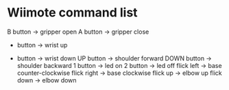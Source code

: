 Wiimote command list
====================
B button    -> gripper open
A button    -> gripper close
+ button    -> wrist up
- button    -> wrist down
UP button   -> shoulder forward
DOWN button -> shoulder backward
1 button    -> led on
2 button    -> led off
flick left  -> base counter-clockwise
flick right -> base clockwise
flick up    -> elbow up
flick down  -> elbow down

